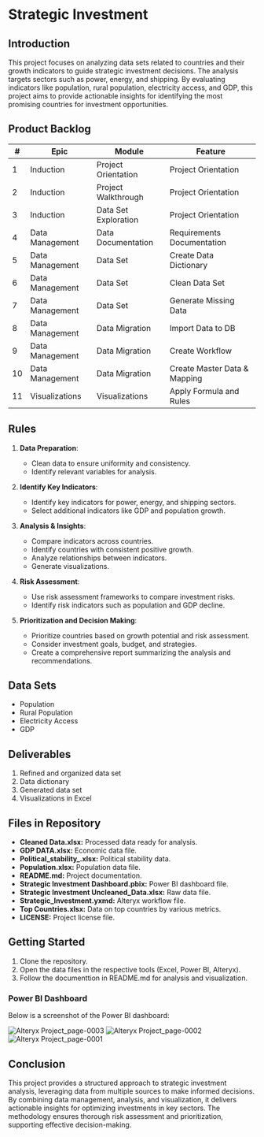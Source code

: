 # Strategic Investment

## Introduction
This project focuses on analyzing data sets related to countries and their growth indicators to guide strategic investment decisions. The analysis targets sectors such as power, energy, and shipping. By evaluating indicators like population, rural population, electricity access, and GDP, this project aims to provide actionable insights for identifying the most promising countries for investment opportunities.

## Product Backlog
| #  | Epic        | Module              | Feature                           |
|----|-------------|---------------------|-----------------------------------|
| 1  | Induction   | Project Orientation | Project Orientation               |
| 2  | Induction   | Project Walkthrough | Project Orientation               |
| 3  | Induction   | Data Set Exploration| Project Orientation               |
| 4  | Data Management | Data Documentation | Requirements Documentation      |
| 5  | Data Management | Data Set            | Create Data Dictionary           |
| 6  | Data Management | Data Set            | Clean Data Set                   |
| 7  | Data Management | Data Set            | Generate Missing Data            |
| 8  | Data Management | Data Migration      | Import Data to DB                |
| 9  | Data Management | Data Migration      | Create Workflow                  |
| 10 | Data Management | Data Migration      | Create Master Data & Mapping     |
| 11 | Visualizations | Visualizations      | Apply Formula and Rules          |

## Rules
1. **Data Preparation**:
    - Clean data to ensure uniformity and consistency.
    - Identify relevant variables for analysis.

2. **Identify Key Indicators**:
    - Identify key indicators for power, energy, and shipping sectors.
    - Select additional indicators like GDP and population growth.

3. **Analysis & Insights**:
    - Compare indicators across countries.
    - Identify countries with consistent positive growth.
    - Analyze relationships between indicators.
    - Generate visualizations.

4. **Risk Assessment**:
    - Use risk assessment frameworks to compare investment risks.
    - Identify risk indicators such as population and GDP decline.

5. **Prioritization and Decision Making**:
    - Prioritize countries based on growth potential and risk assessment.
    - Consider investment goals, budget, and strategies.
    - Create a comprehensive report summarizing the analysis and recommendations.

## Data Sets
- Population
- Rural Population
- Electricity Access
- GDP

## Deliverables
1. Refined and organized data set
2. Data dictionary
3. Generated data set
4. Visualizations in Excel

## Files in Repository
- **Cleaned Data.xlsx:** Processed data ready for analysis.
- **GDP DATA.xlsx:** Economic data file.
- **Political_stability_.xlsx:** Political stability data.
- **Population.xlsx:** Population data file.
- **README.md:** Project documentation.
- **Strategic Investment Dashboard.pbix:** Power BI dashboard file.
- **Strategic Investment Uncleaned_Data.xlsx:** Raw data file.
- **Strategic_Investment.yxmd:** Alteryx workflow file.
- **Top Countries.xlsx:** Data on top countries by various metrics.
- **LICENSE:** Project license file.

## Getting Started
1. Clone the repository.
2. Open the data files in the respective tools (Excel, Power BI, Alteryx).
3. Follow the documenttion in README.md for analysis and visualization.

### Power BI Dashboard
Below is a screenshot of the Power BI dashboard:


![Alteryx Project_page-0003](https://github.com/user-attachments/assets/ea9fbe0f-ca91-4fab-83d8-721aa3a3a565)
![Alteryx Project_page-0002](https://github.com/user-attachments/assets/daf6d8a9-4d1c-42ea-9fb3-4f0d805147ca)
![Alteryx Project_page-0001](https://github.com/user-attachments/assets/f0704c39-8fc7-4bb1-b6ec-9064ad9938ae)

## Conclusion
This project provides a structured approach to strategic investment analysis, leveraging data from multiple sources to make informed decisions. By combining data management, analysis, and visualization, it delivers actionable insights for optimizing investments in key sectors. The methodology ensures thorough risk assessment and prioritization, supporting effective decision-making.
